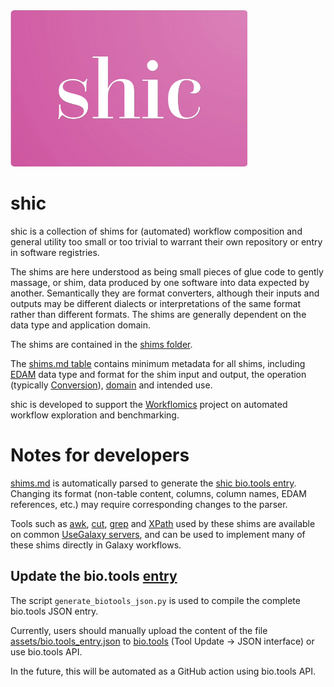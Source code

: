 <img src="/assets/img/shic_logo.png" alt="shic logo" style="height: 250px;"/>

# shic
shic is a collection of shims for (automated) workflow composition and general utility too small or too trivial to warrant their own repository or entry in software registries.

The shims are here understood as being small pieces of glue code to gently massage, or shim, data produced by one software into data expected by another. Semantically they are format converters, although their inputs and outputs may be different dialects or interpretations of the same format rather than different formats. The shims are generally dependent on the data type and application domain.

The shims are contained in the [shims folder](shims).

The [shims.md table](shims.md) contains minimum metadata for all shims, including [EDAM](https://edamontology.org/) data type and format for the shim input and output, the operation (typically [Conversion](https://edamontology.org/)), [domain](http://edamontology.org/topic_0003) and intended use.

shic is developed to support the [Workflomics](https://research-software-directory.org/software/workflomics) project on automated workflow exploration and benchmarking.

# Notes for developers

[shims.md](shims.md) is automatically parsed to generate the [shic bio.tools entry](https://bio.tools/shic). Changing its format (non-table content, columns, column names, EDAM references, etc.) may require corresponding changes to the parser.

Tools such as [awk](https://usegalaxy.eu/root?tool_id=toolshed.g2.bx.psu.edu/repos/bgruening/text_processing/tp_awk_tool/1.1.2), [cut](https://usegalaxy.eu/root?tool_id=Cut1), [grep](https://usegalaxy.eu/root?tool_id=toolshed.g2.bx.psu.edu/repos/bgruening/text_processing/tp_grep_tool/1.1.1) and [XPath](https://usegalaxy.eu/root?tool_id=toolshed.g2.bx.psu.edu/repos/iuc/xpath/xpath/1.0.0) used by these shims are available on common [UseGalaxy servers](https://galaxyproject.org/use/), and can be used to implement many of these shims directly in Galaxy workflows.

## Update the bio.tools [entry](https://bio.tools/shic)

The script `generate_biotools_json.py` is used to compile the complete bio.tools JSON entry.

Currently, users should manually upload the content of the file [assets/bio.tools_entry.json](https://github.com/magnuspalmblad/shic/blob/main/assets/bio.tools_entry.json) to [bio.tools](https://bio.tools/shic/edit) (Tool Update -> JSON interface) or use bio.tools API.

In the future, this will be automated as a GitHub action using bio.tools API.

